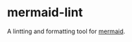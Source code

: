 # mermaid-lint

A lintting and formatting tool for [mermaid](https://github.com/mermaid-js/mermaid).
